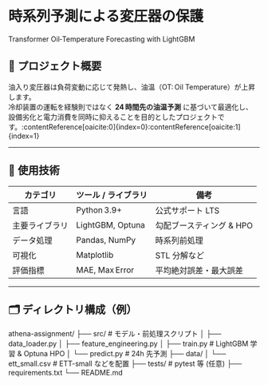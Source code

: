 # 時系列予測による変圧器の保護  
Transformer Oil‑Temperature Forecasting with LightGBM

## 📖 プロジェクト概要
油入り変圧器は負荷変動に応じて発熱し、油温（OT: Oil Temperature）が上昇します。  
冷却装置の運転を経験則ではなく **24 時間先の油温予測** に基づいて最適化し、  
設備劣化と電力消費を同時に抑えることを目的としたプロジェクトです。:contentReference[oaicite:0]{index=0}:contentReference[oaicite:1]{index=1}

---

## 🔧 使用技術
| カテゴリ | ツール / ライブラリ | 備考 |
|----------|-------------------|------|
| 言語      | Python 3.9+        | 公式サポート LTS |
| 主要ライブラリ | LightGBM, Optuna | 勾配ブースティング & HPO |
| データ処理 | Pandas, NumPy     | 時系列前処理 |
| 可視化    | Matplotlib        | STL 分解など |
| 評価指標  | MAE, Max Error     | 平均絶対誤差・最大誤差 |:contentReference[oaicite:2]{index=2}:contentReference[oaicite:3]{index=3}

---

## 🗂️ ディレクトリ構成（例）
athena-assignment/
├── src/ # モデル・前処理スクリプト
│ ├── data_loader.py
│ ├── feature_engineering.py
│ ├── train.py # LightGBM 学習 & Optuna HPO
│ └── predict.py # 24h 先予測
├── data/
│ └── ett_small.csv # ETT-small などを配置
├── tests/ # pytest 等 (任意)
├── requirements.txt
└── README.md
